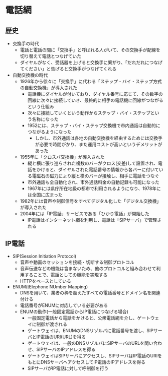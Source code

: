 # 電話網


## 歴史
* 交換手の時代
    * 電話と電話の間に「交換手」と呼ばれる人がいて、その交換手が配線を切り替えて電話とつなげていた
    * ダイヤルがなく、受話器を上げると交換手に繋がり、「だれだれにつなげてください」と告げると交換手がつなげてくれる
* 自動交換機の時代
    * 1926年から徐々に「交換手」に代わる「ステップ・バイ・ステップ方式の自動交換機」が導入された
        * 電話機にダイヤルが付いており、ダイヤル番号に応じて、その数字の回線に次々に接続していき、最終的に相手の電話機に回線がつながるという仕組み
        * 次々に接続していくという動作からステップ・バイ・ステップという名称になった
        * 1952には、ステップ・バイ・ステップ交換機で市内通話は自動的につながるようになった
            * しかし、市外通話は各地の自動交換機を経由するためには交換手が必要で時間がかり、また運用コストが高いというデメリットがあった
    * 1955年に「クロスバ交換機」が導入された
        * 縦と横に張り巡らされた複数のバーがクロス(交差)して設置され、電話をかけると、ダイヤルされた電話番号の情報から各バーに付いている電磁石の磁力により縦と横のバーが接触し、相手に電話をつなぐ
        * 市外通話も全自動化され、市外通話料金の自動記録も可能になった
        * 1967年には県庁所在地級の都市で利用されるようになり、1978年には全国に広まった
    * 1982年には音声や制御信号をすべてデジタル化した「デジタル交換機」が導入された
    * 2004年には「IP電話」サービスである「ひかり電話」が開始した
        * IP電話はインターネット網を利用し、電話は「SIPサーバ」で管理される


## IP電話
* SIP(Session Initiation Protocol)
    * 音声や動画のセッションを接続・切断する制御プロトコル
    * 音声伝送などの機能は含まないため、他のプロトコルと組み合わせて利用することで、電話としての機能を実現する
    * HTTPをベースとしている
* ENUM(tElephone NUmber Mapping)
    * DNSを用いて、業者の枠を超えたすべての電話番号とドメイン名を関連付ける
    * 電話番号がENUMに対応している必要がある
    * ENUMの動作(一般固定電話からIP電話につなげる場合)
        * 一般固定電話から電話をかけると、公衆電話網を介し、ゲートウェイに制御が渡される
        * ゲートウェイは、ENUMのDNSリゾルバに電話番号を渡し、SIPサーバとIP電話のURI(URL)を得る
        * ゲートウェイは、一般のDNSリゾルバにSIPサーバのURLを問い合わせ、SIPサーバのIPアドレスを得る
        * ゲートウェイはSIPサーバにアクセスし、SIPサーバはIP電話のURIをもとにDNSサーバへアクセスしてIP電話のIPアドレスを得る
        * SIPサーバがIP電話に対して呼制御を行う
